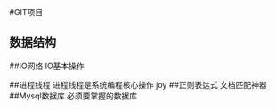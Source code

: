 #GIT项目

## 数据结构


##IO网络
   IO基本操作

##进程线程
  进程线程是系统编程核心操作
  joy
##正则表达式
  文档匹配神器
##Mysql数据库
  必须要掌握的数据库